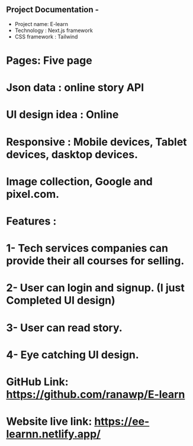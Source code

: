 
## Project Documentation - 
* Project name: E-learn
* Technology : Next.js framework 
* CSS framework : Tailwind 
# Pages:  Five page 
# Json data : online story API 
# UI design idea : Online  
# Responsive : Mobile devices, Tablet devices, dasktop devices. 
# Image collection, Google and pixel.com. 

# Features : 
# 1- Tech services companies can provide their all courses for selling. 
# 2- User can login and signup. (I just Completed UI design) 
# 3-  User can read story. 
# 4- Eye catching UI design. 


# GitHub Link: https://github.com/ranawp/E-learn 
# Website live link: https://ee-learnn.netlify.app/ 
